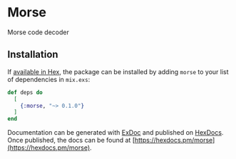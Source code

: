 # Morse

Morse code decoder

## Installation

If [available in Hex](https://hex.pm/docs/publish), the package can be installed
by adding `morse` to your list of dependencies in `mix.exs`:

```elixir
def deps do
  [
    {:morse, "~> 0.1.0"}
  ]
end
```

Documentation can be generated with [ExDoc](https://github.com/elixir-lang/ex_doc)
and published on [HexDocs](https://hexdocs.pm). Once published, the docs can
be found at [https://hexdocs.pm/morse](https://hexdocs.pm/morse).

